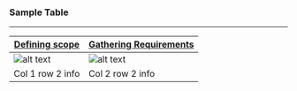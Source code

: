 ### Sample Table
---

| [Defining scope](https://www.google.com/) | [Gathering Requirements](https://www.google.com/) |
| ----------------------------------------- | ------------------------------------------------- |
|![alt text][img 1]                         | ![alt text][img 2]                                |
| Col 1 row 2 info                          | Col 2 row 2 info                                  |


[img 1]: https://static.thenounproject.com/png/2349396-200.png "Logo Title Text 2"
[img 2]: https://image.flaticon.com/icons/png/512/129/129530.png "Logo Title Text 2"
